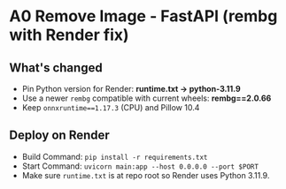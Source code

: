 # A0 Remove Image - FastAPI (rembg with Render fix)

## What's changed
- Pin Python version for Render: **runtime.txt → python-3.11.9**
- Use a newer `rembg` compatible with current wheels: **rembg==2.0.66**
- Keep `onnxruntime==1.17.3` (CPU) and Pillow 10.4

## Deploy on Render
- Build Command: `pip install -r requirements.txt`
- Start Command: `uvicorn main:app --host 0.0.0.0 --port $PORT`
- Make sure `runtime.txt` is at repo root so Render uses Python 3.11.9.
